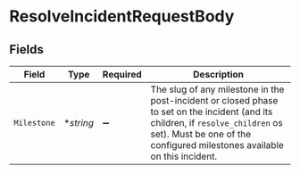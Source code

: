 # ResolveIncidentRequestBody


## Fields

| Field                                                                                                                                                                                                        | Type                                                                                                                                                                                                         | Required                                                                                                                                                                                                     | Description                                                                                                                                                                                                  |
| ------------------------------------------------------------------------------------------------------------------------------------------------------------------------------------------------------------ | ------------------------------------------------------------------------------------------------------------------------------------------------------------------------------------------------------------ | ------------------------------------------------------------------------------------------------------------------------------------------------------------------------------------------------------------ | ------------------------------------------------------------------------------------------------------------------------------------------------------------------------------------------------------------ |
| `Milestone`                                                                                                                                                                                                  | **string*                                                                                                                                                                                                    | :heavy_minus_sign:                                                                                                                                                                                           | The slug of any milestone in the post-incident or closed phase to set on the incident (and its children, if `resolve_children` os set). Must be one of the configured milestones available on this incident. |